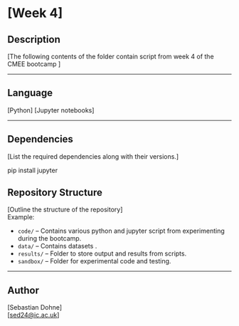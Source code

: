 # **[Week 4]**

## **Description**
[The following contents of the folder contain script from week 4 of the CMEE bootcamp ]

---

## **Language**
[Python]
[Jupyter notebooks]

---

## **Dependencies**
[List the required dependencies along with their versions.]  

pip install jupyter

## Repository Structure
[Outline the structure of the repository]  
Example:
- `code/` – Contains various python and jupyter script from experimenting during the bootcamp.
- `data/` – Contains datasets .
- `results/` – Folder to store output and results from scripts.
- `sandbox/` – Folder for experimental code and testing.

---

## Author
[Sebastian Dohne]  
[sed24@ic.ac.uk]


